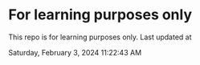 # For learning purposes only
This repo is for learning purposes only.
Last updated at

Saturday, February 3, 2024 11:22:43 AM

